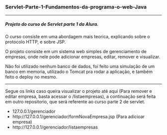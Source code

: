 <h3> Servlet-Parte-1-Fundamentos-da-programa-o-web-Java</h3>
<hr>

<h5>Projeto do curso de Servlet parte 1 da Alura.</h5>
<p>	O curso consiste em uma abordagem mais teorica, explicando sobre o protocolo HTTP, e sobre JSP.</p>

<p>O projeto consiste em um sistema web simples de gerenciamento de empresas, onde nele pode adicionar empresas, editar, remover e visualizar.</p>
<p>Não foi utilizado nenhum banco de dados, foi feito uma simulação de um banco em memoria, utilizado o Tomcat pra rodar a aplicação, e também feito o deploy no mesmo.</p>
<hr>
<p>Segue os links caso queira visualizar o projeto até aqui (Para remover e editar empresa, basta acessar o /listaempresas), a continuação será feita em outro repositorio, que será referente ao curso parte 2 de servlet.</p>

<ul>
	<li>127.0.0.1/gerenciador</li>
	<li>http://127.0.0.1/gerenciador/formNovaEmpresa.jsp (Para adicioar empresa)</li>
	<li>http://127.0.0.1/gerenciador/listaempresas</li>
</ul>